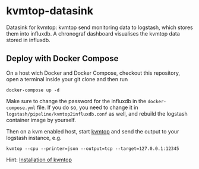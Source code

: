 # kvmtop-datasink

Datasink for kvmtop: kvmtop send monitoring data to logstash, which stores them into influxdb. A chronograf dashboard visualises the kvmtop data stored in influxdb.


## Deploy with Docker Compose

On a host wich Docker and Docker Compose, checkout this repository, open a terminal inside your git clone and then run

```
docker-compose up -d
```

Make sure to change the password for the influxdb in the `docker-compose.yml` file. If you do so, you need to change it in `logstash/pipeline/kvmtop2influxdb.conf` as well, and rebuild the logstash container image by yourself.

Then on a kvm enabled host, start [kvmtop](https://github.com/cha87de/kvmtop) and send the output to your logstash instance, e.g.

```
kvmtop --cpu --printer=json --output=tcp --target=127.0.0.1:12345
```

Hint: [Installation of kvmtop](https://github.com/cha87de/kvmtop/releases)
